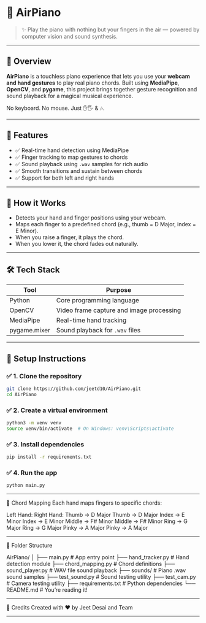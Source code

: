 # 🎹 AirPiano

> ✨ Play the piano with nothing but your fingers in the air — powered by computer vision and sound synthesis.

---

## 📸 Overview

**AirPiano** is a touchless piano experience that lets you use your **webcam and hand gestures** to play real piano chords. Built using **MediaPipe**, **OpenCV**, and **pygame**, this project brings together gesture recognition and sound playback for a magical musical experience.

No keyboard. No mouse. Just ✋🖐️ & 🎶.

---

## 🚀 Features

- ✅ Real-time hand detection using MediaPipe
- ✅ Finger tracking to map gestures to chords
- ✅ Sound playback using `.wav` samples for rich audio
- ✅ Smooth transitions and sustain between chords
- ✅ Support for both left and right hands

---

## 🧠 How it Works

- Detects your hand and finger positions using your webcam.
- Maps each finger to a predefined chord (e.g., thumb = D Major, index = E Minor).
- When you raise a finger, it plays the chord.
- When you lower it, the chord fades out naturally.


---

## 🛠️ Tech Stack

| Tool         | Purpose                              |
|--------------|---------------------------------------|
| Python       | Core programming language             |
| OpenCV       | Video frame capture and image processing |
| MediaPipe    | Real-time hand tracking               |
| pygame.mixer | Sound playback for `.wav` files       |

---

## 🧪 Setup Instructions

### ✅ 1. Clone the repository
```bash
git clone https://github.com/jeetd10/AirPiano.git
cd AirPiano
```

### ✅ 2. Create a virtual environment
```bash
python3 -m venv venv
source venv/bin/activate  # On Windows: venv\Scripts\activate
```

### ✅ 3. Install dependencies
```bash
pip install -r requirements.txt
```

### ✅ 4. Run the app
```bash
python main.py
```
--- 

🎵 Chord Mapping
Each hand maps fingers to specific chords:

Left Hand:                         Right Hand:
Thumb   → D Major                  Thumb   → D Major
Index   → E Minor                  Index   → E Minor
Middle  → F# Minor                 Middle  → F# Minor
Ring    → G Major                  Ring    → G Major
Pinky   → A Major                  Pinky   → A Major

---

📁 Folder Structure

AirPiano/
│
├── main.py              # App entry point
├── hand_tracker.py      # Hand detection module
├── chord_mapping.py     # Chord definitions
├── sound_player.py      # WAV file sound playback
├── sounds/              # Piano .wav sound samples
├── test_sound.py        # Sound testing utility
├── test_cam.py          # Camera testing utility
├── requirements.txt     # Python dependencies
└── README.md            # You’re reading it!

---

🙌 Credits
Created with ❤️ by Jeet Desai and Team

---





